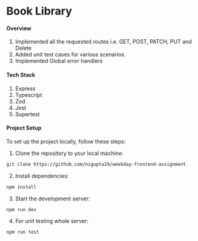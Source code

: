 # Book Library

#### Overview

1. Implemented all the requested routes i.e. GET, POST, PATCH, PUT and Delete
2. Added unit test cases for various scenarios.
3. Implemented Global error handlers

#### Tech Stack

1. Express
2. Typescript
3. Zod
4. Jest
5. Supertest

#### Project Setup

To set up the project locally, follow these steps:

1. Clone the repository to your local machine:

```bash
git clone https://github.com/nigupta29/weekday-frontend-assignment
```

2. Install dependencies:

```bash
npm install
```

3. Start the development server:

```bash
npm run dev
```

4. For unit testing whole server:

```bash
npm run test
```
